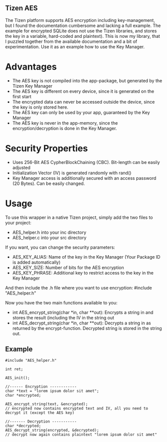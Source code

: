 ## Tizen AES

The Tizen platform supports AES encryption including key-management, but I found the documentation cumbersome and lacking a full example. The example for encrypted SQLite does not use the Tizen libraries, and stores the key in a variable, hard-coded and plaintext).
This is now my library, that I puzzled together from the available documentation and a bit of experimentation. Use it as an example how to use the Key Manager.

# Advantages
- The AES key is not compiled into the app-package, but generated by the Tizen Key Manager
- The AES key is different on every device, since it is generated on the first start
- The encrypted data can never be accessed outside the device, since the key is only stored here.
- The AES key can only be used by your app, guaranteed by the Key Manager
- The AES key is never in the app-memory, since the encryption/decryption is done in the Key Manager.

# Security Properties
- Uses 256-Bit AES CypherBlockChaining (CBC). Bit-length can be easily adjusted
- Initialization Vector (IV) is generated randomly with rand()
- Key Manager access is additionally secured with an access password (20 Bytes). Can be easily changed.

# Usage
To use this wrapper in a native Tizen project, simply add the two files to your project:
- AES_helper.h into your inc directory
- AES_helper.c into your src directory

If you want, you can change the security parameters:
- AES_KEY_ALIAS: Name of the key in the Key Manager (Your Package ID is added automatically)
- AES_KEY_SIZE: Number of bits for the AES encryption
- AES_KEY_PHRASE: Additional key to restrict access to the key in the Key Manager

And then include the .h file where you want to use encryption:
\#include "AES_helper.h"

Now you have the two main functions available to you:
- int AES_encrypt_string(char *in, char **out): Encrypts a string in and stores the result (including the IV in the string out
- int AES_decrypt_string(char *in, char **out): Decrypts a string in as returned by the encrypt-function. Decrypted string is stored in the string out.

## Example
```
#include "AES_helper.h"

int ret;

AES_init();

//------ Encryption ------------
char *text = "lorem ipsum dolor sit amet";
char *encrypted;

AES_encrypt_string(text, &encrypted);
// encrypted now contains encrypted text and IV, all you need to decrypt it (except the AES key)

//------- Decryption -----------
char *decrypted;
AES_decrypt_string(encrypted, &decrypted);
// decrypt now again contains plaintext "lorem ipsum dolor sit amet"
```
